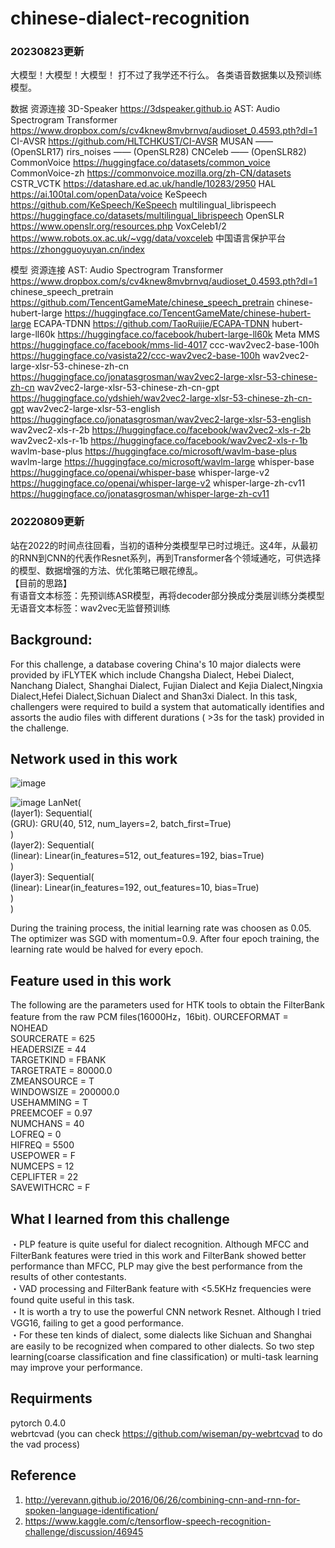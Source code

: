 # chinese-dialect-recognition

### 20230823更新
大模型！大模型！大模型！
打不过了我学还不行么。 各类语音数据集以及预训练模型。

数据 资源连接
3D-Speaker https://3dspeaker.github.io
AST: Audio Spectrogram Transformer https://www.dropbox.com/s/cv4knew8mvbrnvq/audioset_0.4593.pth?dl=1
CI-AVSR https://github.com/HLTCHKUST/CI-AVSR
MUSAN —— (OpenSLR17)
rirs_noises —— (OpenSLR28)
CNCeleb —— (OpenSLR82)
CommonVoice https://huggingface.co/datasets/common_voice
CommonVoice-zh https://commonvoice.mozilla.org/zh-CN/datasets
CSTR_VCTK https://datashare.ed.ac.uk/handle/10283/2950
HAL https://ai.100tal.com/openData/voice
KeSpeech https://github.com/KeSpeech/KeSpeech
multilingual_librispeech https://huggingface.co/datasets/multilingual_librispeech
OpenSLR https://www.openslr.org/resources.php
VoxCeleb1/2 https://www.robots.ox.ac.uk/~vgg/data/voxceleb
中国语言保护平台 https://zhongguoyuyan.cn/index

模型 资源连接
AST: Audio Spectrogram Transformer https://www.dropbox.com/s/cv4knew8mvbrnvq/audioset_0.4593.pth?dl=1
chinese_speech_pretrain https://github.com/TencentGameMate/chinese_speech_pretrain
chinese-hubert-large https://huggingface.co/TencentGameMate/chinese-hubert-large
ECAPA-TDNN https://github.com/TaoRuijie/ECAPA-TDNN
hubert-large-ll60k https://huggingface.co/facebook/hubert-large-ll60k
Meta MMS https://huggingface.co/facebook/mms-lid-4017
ccc-wav2vec2-base-100h https://huggingface.co/vasista22/ccc-wav2vec2-base-100h
wav2vec2-large-xlsr-53-chinese-zh-cn https://huggingface.co/jonatasgrosman/wav2vec2-large-xlsr-53-chinese-zh-cn
wav2vec2-large-xlsr-53-chinese-zh-cn-gpt https://huggingface.co/ydshieh/wav2vec2-large-xlsr-53-chinese-zh-cn-gpt
wav2vec2-large-xlsr-53-english https://huggingface.co/jonatasgrosman/wav2vec2-large-xlsr-53-english
wav2vec2-xls-r-2b https://huggingface.co/facebook/wav2vec2-xls-r-2b
wav2vec2-xls-r-1b https://huggingface.co/facebook/wav2vec2-xls-r-1b
wavlm-base-plus https://huggingface.co/microsoft/wavlm-base-plus
wavlm-large https://huggingface.co/microsoft/wavlm-large
whisper-base https://huggingface.co/openai/whisper-base
whisper-large-v2 https://huggingface.co/openai/whisper-large-v2
whisper-large-zh-cv11 https://huggingface.co/jonatasgrosman/whisper-large-zh-cv11


### 20220809更新
站在2022的时间点往回看，当初的语种分类模型早已时过境迁。这4年，从最初的RNN到CNN的代表作Resnet系列，再到Transformer各个领域通吃，可供选择的模型、数据增强的方法、优化策略已眼花缭乱。  
【目前的思路】   
有语音文本标签：先预训练ASR模型，再将decoder部分换成分类层训练分类模型  
无语音文本标签：wav2vec无监督预训练


## Background:
For this challenge, a database covering China's 10 major dialects were provided by iFLYTEK which include Changsha Dialect, Hebei Dialect, Nanchang Dialect, Shanghai Dialect, Fujian Dialect and Kejia Dialect,Ningxia Dialect,Hefei Dialect,Sichuan Dialect and Shan3xi Dialect. In this task, challengers were required to build a system that automatically identifies and assorts the audio files with different durations ( >3s for the task) provided in the challenge. 

## Network used in this work
![image](https://github.com/Colt1990/chinese-dialect-recognizaiton/blob/master/image/dialect_recognition.svg)  

![image](https://github.com/Colt1990/chinese-dialect-recognizaiton/blob/master/image/network.png)
LanNet(  
  (layer1): Sequential(  
    (GRU): GRU(40, 512, num_layers=2, batch_first=True)  
  )  
  (layer2): Sequential(  
    (linear): Linear(in_features=512, out_features=192, bias=True)  
  )  
  (layer3): Sequential(  
    (linear): Linear(in_features=192, out_features=10, bias=True)  
  )  
) 

During the training process, the initial learning rate was choosen as 0.05. The optimizer was SGD with momentum=0.9. 
After four epoch training, the learning rate would be halved for every epoch.


## Feature used in this work
The following are the parameters used for HTK tools to obtain the FilterBank feature from the raw PCM files(16000Hz，16bit).
OURCEFORMAT = NOHEAD  
SOURCERATE = 625  
HEADERSIZE = 44  
TARGETKIND = FBANK  
TARGETRATE = 80000.0  
ZMEANSOURCE = T  
WINDOWSIZE = 200000.0  
USEHAMMING = T  
PREEMCOEF = 0.97  
NUMCHANS = 40  
LOFREQ = 0  
HIFREQ = 5500  
USEPOWER = F  
NUMCEPS = 12  
CEPLIFTER = 22  
SAVEWITHCRC = F  

## What I learned from this challenge
・PLP feature is quite useful for dialect recognition. Although MFCC and FilterBank features were tried in this work and FilterBank showed better performance than MFCC, PLP may give the best performance from the results of other contestants.  
・VAD processing and FilterBank feature with <5.5KHz frequencies were found quite useful in this task.    
・It is worth a try to use the powerful CNN network Resnet. Although I tried VGG16, failing to get a good performance.  
・For these ten kinds of dialect, some dialects like Sichuan and Shanghai are easily to be recognized when compared to other dialects. So two step learning(coarse classification and fine classification) or multi-task learning may improve your performance.

## Requirments
pytorch 0.4.0  
webrtcvad (you can check https://github.com/wiseman/py-webrtcvad to do the vad process)


## Reference
1. http://yerevann.github.io/2016/06/26/combining-cnn-and-rnn-for-spoken-language-identification/
2. https://www.kaggle.com/c/tensorflow-speech-recognition-challenge/discussion/46945
